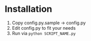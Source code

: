 # Installation
1. Copy config.py.sample -> config.py
2. Edit config.py to fit your needs
3. Run via `python SCRIPT_NAME.py`
